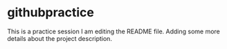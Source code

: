 # githubpractice
This is a practice session
I am editing the README file. Adding some more details about the project description.
